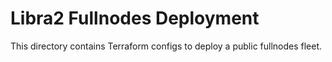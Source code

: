 Libra2 Fullnodes Deployment
========================

This directory contains Terraform configs to deploy a public fullnodes fleet.

